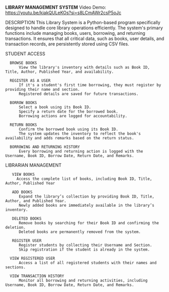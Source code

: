 **LIBRARY MANAGEMENT SYSTEM**
Video Demo:  https://youtu.be/kiakQULeKOs?si=s8LCmAWr2csP5oJc

DESCRIPTION
This Library System is a Python-based program specifically designed to handle core library operations efficiently. The system's primary functions include managing books, users, borrowing, 
and returning transactions. It ensures that all critical data, such as books, user details, and transaction records, are persistently stored using CSV files.

STUDENT ACCESS

      BROWSE BOOKS
          View the library's inventory with details such as Book ID, Title, Author, Published Year, and availability.
      
      REGISTER AS A USER
          If it's a student's first time borrowing, they must register by providing their name and section.
          Registered details are saved for future transactions.
    
      BORROW BOOKS
          Select a book using its Book ID.
          Specify a return date for the borrowed book.
          Borrowing actions are logged for accountability.
    
      RETURN BOOKS
          Confirm the borrowed book using its Book ID.
          The system updates the inventory to reflect the book's availability and adds remarks based on the return status.
    
      BORROWING AND RETURNING HISTORY
          Every borrowing and returning action is logged with the Username, Book ID, Borrow Date, Return Date, and Remarks.

LIBRARIAN MANAGEMENT

       VIEW BOOKS
         Access the complete list of books, including Book ID, Title, Author, Published Year
   
       ADD BOOKS
          Expand the library’s collection by providing Book ID, Title, Author, and Published Year.
          Newly added books are immediately available in the library’s inventory.
   
       DELETED BOOKS
          Remove books by searching for their Book ID and confirming the deletion.
          Deleted books are permanently removed from the system.
   
       REGISTER USER
          Register students by collecting their Username and Section.
          Skip registration if the student is already in the system.
   
      VIEW REGISTERED USER
          Access a list of all registered students with their names and sections.
   
      VIEW TRANSACTION HISTORY
          Monitor all borrowing and returning activities, including Username, Book ID, Borrow Date, Return Date, and Remarks.
       








      
